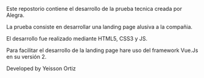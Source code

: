 Este repostorio contiene el desarrollo de la prueba tecnica creada por Alegra.

La prueba consiste en desarrollar una landing page alusiva a la compañia.

El desarrollo fue realizado mediante HTML5, CSS3 y JS.

Para facilitar el desarrollo de la landing page hare uso del framework Vue.Js en su versión 2.

Developed by Yeisson Ortiz